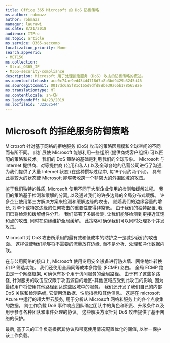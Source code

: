 ```yaml
---
title: Office 365 Microsoft 的 DoS 防御策略
ms.author: robmazz
author: robmazz
manager: laurawi
ms.date: 8/21/2018
audience: ITPro
ms.topic: article
ms.service: O365-seccomp
localization_priority: None
search.appverid:
- MET150
ms.collection:
- Strat_O365_IP
- M365-security-compliance
description: Microsoft 用于处理拒绝服务 (DoS) 攻击的防御策略的概述。
ms.openlocfilehash: acc0c74ae9ed434d4718d7b8b3bd9429b3245d46
ms.sourcegitcommit: 0017dc6a5f81c165d9dfd88be39a6bb17856582e
ms.translationtype: MT
ms.contentlocale: zh-CN
ms.lasthandoff: 04/23/2019
ms.locfileid: "32262544"
---
```

# <a name="microsofts-denial-of-service-defense-strategy"></a>Microsoft 的拒绝服务防御策略

Microsoft 针对基于网络的拒绝服务 (DoS) 攻击的策略因规模和全球空间的不同而有所不同。 此扩展使 Microsoft 能够利用一些组织 (提供商或客户组织) 可以匹配的策略和技术。 我们的 DoS 策略的基础是利用我们的全球形象。 Microsoft 与 internet 提供商、对等提供商 (公用和私人) 以及全球各地的私营公司进行了沟通, 为我们提供了大量 Internet 状态 (在这种撰写过程中, 每18个月约两个月)。 具有此类较大的状态使 Microsoft 能够吸收跨一个非常大的外围区域的攻击。

鉴于我们独特的性质, Microsoft 使用不同于大型企业使用的检测和缓解过程。 我们的策略基于检测和缓解的分离, 以及通过我们的许多边缘的全局分布式缓解。 许多企业使用第三方解决方案来检测和缓解边缘的攻击。 随着我们的边缘容量的增长, 对单个或特定边缘的任何攻击的重要性变得非常低。 由于我们的独特配置, 我们已将检测和缓解组件分开。 我们部署了多层检测, 让我们能够检测到更接近其饱和点的攻击, 同时在边缘维护全局缓解。 此策略可确保我们可以同时处理多个并发攻击。

Microsoft 对 DoS 攻击所采用的最有效和低成本的防护之一是减少我们的攻击面。 这样做使我们能够将不需要的流量放在边缘, 而不是分析、处理和净化数据内联。

在与公用网络的接口上, Microsoft 使用专用安全设备进行防火墙、网络地址转换和 IP 筛选功能。 我们还使用全局同等成本多路径 (ECMP) 路由。 全局 ECMP 路由是一个网络框架, 可确保有多个用于访问服务的全局路径。 由于有了这些多路径, 针对服务的攻击应仅限于攻击源自的地区–其他区域应受到此攻击的影响, 因为最终用户将使用其他路径到达这些区域中的服务。 我们还开发了我们自己的内部 DoS 关联和检测系统, 它使用流数据、性能指标和其他信息。 这是在 microsoft Azure 中运行的超大型云服务, 用于分析从 Microsoft 网络和服务上的各个点收集的数据。 跨工作负载 DoS 事件响应团队确定团队中的角色和职责、升级条件以及用于参与各种团队和事件处理的协议。 这些解决方案针对 DoS 攻击提供了基于网络的保护。

最后, 基于云的工作负载根据其协议和带宽使用情况配置优化的阈值, 以唯一保护该工作负载。
